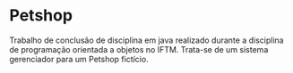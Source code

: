 # Petshop
Trabalho de conclusão de disciplina em java realizado  durante a disciplina de programação orientada a objetos no IFTM. Trata-se de um sistema gerenciador para um Petshop fictício.
